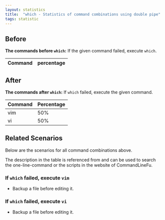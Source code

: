 ```yaml
---
layout: statistics
title:  "which - Statistics of command combinations using double pipe"
tags: statistic
---
```


## Before

__The commands before `which`:__ If the given command failed, execute `which`.

| Command | percentage |
|--------|--------|



## After

__The commands after `which`:__ If `which` failed, execute the given command.

| Command | Percentage | 
|-------|--------|
| vim | 50% |
| vi | 50% |



## Related Scenarios

Below are the scenarios for all command combinations above.

The description in the table is referenced from and can be used to search the one-line-command or the scripts in the website of CommandLineFu.




### If `which` failed, execute `vim`

- Backup a file before editing it.

            
### If `which` failed, execute `vi`

- Backup a file before editing it.

            
